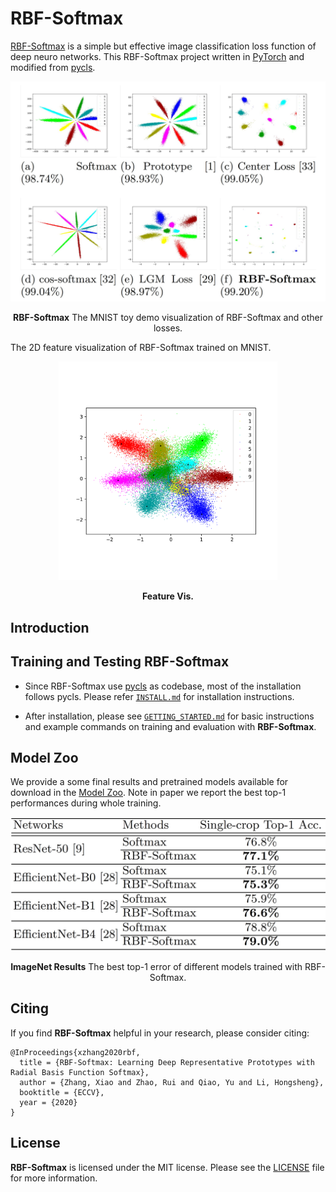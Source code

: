 # RBF-Softmax


[RBF-Softmax](https://www.ecva.net/papers/eccv_2020/papers_ECCV/papers/123710290.pdf) is a simple but effective image classification loss function of deep neuro networks. This RBF-Softmax project written in [PyTorch](https://pytorch.org/) and modified from [pycls](https://github.com/facebookresearch/pycls).


<div align="center">
  <img src="docs/IMGS/vis_comp.png" width="550px" />
  <p align="center"><b>RBF-Softmax</b> The MNIST toy demo visualization of RBF-Softmax and other losses.</p>
</div> 


The 2D feature visualization of RBF-Softmax trained on MNIST.
<!-- ![image](docs/IMGS/RBF_Softmax.gif) -->
<div align="center">
  <img src="docs/IMGS/RBF_Softmax.gif" width="350px" />
  <p align="center"><b>Feature Vis.</b> </p>
</div> 


## Introduction



## Training and Testing RBF-Softmax

- Since RBF-Softmax use [pycls](https://github.com/facebookresearch/pycls) as codebase, most of the installation follows pycls. Please refer [`INSTALL.md`](docs/INSTALL.md) for installation instructions. 

- After installation, please see [`GETTING_STARTED.md`](docs/GETTING_STARTED.md) for basic instructions and example commands on training and evaluation with **RBF-Softmax**.

## Model Zoo

We provide a some final results and pretrained models available for download in the [Model Zoo](docs/MODEL_ZOO.md). Note in paper we report the best top-1 performances during whole training.

<div align="center">
  <img src="docs/IMGS/imagenet_result.png" width="550px" />
  <p align="center"><b>ImageNet Results</b> The best top-1 error of different models trained with RBF-Softmax.</p>
</div> 


## Citing

If you find **RBF-Softmax** helpful in your research, please consider citing:

```
@InProceedings{xzhang2020rbf,
  title = {RBF-Softmax: Learning Deep Representative Prototypes with Radial Basis Function Softmax},
  author = {Zhang, Xiao and Zhao, Rui and Qiao, Yu and Li, Hongsheng},
  booktitle = {ECCV},
  year = {2020}
}
```

## License

**RBF-Softmax** is licensed under the MIT license. Please see the [LICENSE](LICENSE) file for more information.

